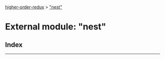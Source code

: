 [higher-order-redux](../README.md) > ["nest"](../modules/_nest_.md)

# External module: "nest"

## Index

---

